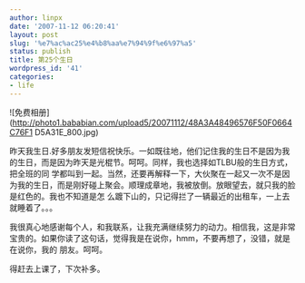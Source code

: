 ```yaml
---
author: linpx
date: '2007-11-12 06:20:41'
layout: post
slug: '%e7%ac%ac25%e4%b8%aa%e7%94%9f%e6%97%a5'
status: publish
title: 第25个生日
wordpress_id: '41'
categories:
- life
---
```


![免费相册](http://photo1.bababian.com/upload5/20071112/48A3A48496576F50F0664C76F1
D5A31E_800.jpg)

  
昨天我生日.好多朋友发短信祝快乐。一如既往地，他们记住我的生日不是因为我的生日，而是因为昨天是光棍节。呵呵。同样，我也选择如TLBU般的生日方式，把全班的同
学都叫到一起。当然，还要再解释一下，大伙聚在一起又一次不是因为我的生日，而是刚好碰上聚会。顺理成章地，我被放倒。放眼望去，就只我的脸是红色的。我也不知道是怎
么踱下山的，只记得拦了一辆最近的出租车，一上去就睡着了。。。

  
我很真心地感谢每个人，和我联系，让我充满继续努力的动力。相信我，这是非常宝贵的。如果你读了这句话，觉得我是在说你，hmm，不要再想了，没错，就是在说你，我的
朋友。呵呵。

  
得赶去上课了，下次补多。

